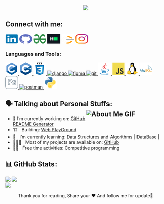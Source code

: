 <p align="center">
<img src="https://readme-typing-svg.herokuapp.com?color=E22FE4&width=380&height=28&lines=Hi👋+I'm+Mirnal+Kishor..;Open-Source+Enthusiast..;Learning+In+Public..;Nice+To+Meet+You+....&center=true"></a></p>



## Connect with me:
<p>
<a href="https://in.linkedin.com/in/mirnalkishor" target="_blank"><img align="center" src="https://github.com/Mirnalkishor/GitHub-Profile-README-Generator/blob/main/icons/linked-in.png" alt="LinkedIn" height="30" width="40" /></a>
<a href="https://github.com/Mirnalkishor" target="_blank"><img align="center" src="https://github.com/Mirnalkishor/GitHub-Profile-README-Generator/blob/main/icons/github.png" alt="GitHub" height="30" width="40" /></a>
<a href="https://www.geeksforgeeks.org/user/anonymous7v1/" target="_blank"><img align="center" src="https://github.com/Mirnalkishor/GitHub-Profile-README-Generator/blob/main/icons/geeks-for-geeks.png" alt="GeeksforGeeks" height="30" width="40" /></a>
<a href="" target="_blank"><img align="center" src="https://github.com/Mirnalkishor/GitHub-Profile-README-Generator/blob/main/icons/hackerrank.png" alt="Hackerrank" height="30" width="40" /></a>
<a href="https://leetcode.com/u/anonymous7v1/" target="_blank"><img align="center" src="https://github.com/Mirnalkishor/GitHub-Profile-README-Generator/blob/main/icons/leet-code.png" height="30" width="40" /></a>
<a href="" target="_blank"><img align="center" src="https://github.com/Mirnalkishor/GitHub-Profile-README-Generator/blob/main/icons/instagram.png" alt="Instagram" height="30" width="40" /></a>
</p>

<h3 align="left">Languages and Tools:</h3>
<p align="left"> <a href="https://www.cprogramming.com/" target="_blank" rel="noreferrer"> <img src="https://raw.githubusercontent.com/devicons/devicon/master/icons/c/c-original.svg" alt="c" width="40" height="40"/> </a> <a href="https://www.w3schools.com/cpp/" target="_blank" rel="noreferrer"> <img src="https://raw.githubusercontent.com/devicons/devicon/master/icons/cplusplus/cplusplus-original.svg" alt="cplusplus" width="40" height="40"/> </a> <a href="https://www.w3schools.com/css/" target="_blank" rel="noreferrer"> <img src="https://raw.githubusercontent.com/devicons/devicon/master/icons/css3/css3-original-wordmark.svg" alt="css3" width="40" height="40"/> </a> <a href="https://www.djangoproject.com/" target="_blank" rel="noreferrer"> <img src="https://cdn.worldvectorlogo.com/logos/django.svg" alt="django" width="40" height="40"/> </a> <a href="https://www.figma.com/" target="_blank" rel="noreferrer"> <img src="https://www.vectorlogo.zone/logos/figma/figma-icon.svg" alt="figma" width="40" height="40"/> </a> <a href="https://git-scm.com/" target="_blank" rel="noreferrer"> <img src="https://www.vectorlogo.zone/logos/git-scm/git-scm-icon.svg" alt="git" width="40" height="40"/> </a> <a href="https://www.java.com" target="_blank" rel="noreferrer"> <img src="https://raw.githubusercontent.com/devicons/devicon/master/icons/java/java-original.svg" alt="java" width="40" height="40"/> </a> <a href="https://developer.mozilla.org/en-US/docs/Web/JavaScript" target="_blank" rel="noreferrer"> <img src="https://raw.githubusercontent.com/devicons/devicon/master/icons/javascript/javascript-original.svg" alt="javascript" width="40" height="40"/> </a> <a href="https://www.linux.org/" target="_blank" rel="noreferrer"> <img src="https://raw.githubusercontent.com/devicons/devicon/master/icons/linux/linux-original.svg" alt="linux" width="40" height="40"/> </a> <a href="https://www.mysql.com/" target="_blank" rel="noreferrer"> <img src="https://raw.githubusercontent.com/devicons/devicon/master/icons/mysql/mysql-original-wordmark.svg" alt="mysql" width="40" height="40"/> </a> <a href="https://www.photoshop.com/en" target="_blank" rel="noreferrer"> <img src="https://raw.githubusercontent.com/devicons/devicon/master/icons/photoshop/photoshop-line.svg" alt="photoshop" width="40" height="40"/> </a> <a href="https://postman.com" target="_blank" rel="noreferrer"> <img src="https://www.vectorlogo.zone/logos/getpostman/getpostman-icon.svg" alt="postman" width="40" height="40"/> </a> <a href="https://www.python.org" target="_blank" rel="noreferrer"> <img src="https://raw.githubusercontent.com/devicons/devicon/master/icons/python/python-original.svg" alt="python" width="40" height="40"/> </a> </p>

## 🗣 Talking about Personal Stuffs:  <img align=right src="https://github.com/7oSkaaa/7oSkaaa/blob/main/Images/about_me.gif?raw=true" alt="About Me GIF" width="250px"><br/>
- 🔭 I’m currently working on: [GitHub README Generator](https://github.com/Mirnalkishor/GitHub-Profile-README-Generator)
- 🏗 &nbsp; Building: [Web PlayGround](https://github.com/Mirnalkishor/WebPlayground)
- 🚀 &nbsp; I’m currently learning: Data Structures and Algorithms | DataBase |
- 👨🏻‍💻 &nbsp; Most of my projects are available on: [GitHub](https://github.com/Mirnalkishor)
- 👨‍💻 &nbsp; Free time activities: Competitive programming

## 📊 GitHub Stats:
![](https://github-readme-stats.vercel.app/api/top-langs/?username=MirnalKishor&border=false&include_all_commits=true&count_private=true&layout=compact)
![](https://github-readme-stats.vercel.app/api?username=MirnalKishor&_border=false&include_all_commits=true&count_private=true)<br/>
![](https://github-readme-streak-stats.herokuapp.com/?user=MirnalKishor&hide_border=false)

<p align=center>
Thank you for reading, Share your ❤️ And follow me for update🌟</p>
